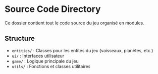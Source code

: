 # Source Code Directory

Ce dossier contient tout le code source du jeu organisé en modules.

## Structure

- `entities/` : Classes pour les entités du jeu (vaisseaux, planètes, etc.)
- `ui/` : Interfaces utilisateur
- `game/` : Logique principale du jeu
- `utils/` : Fonctions et classes utilitaires